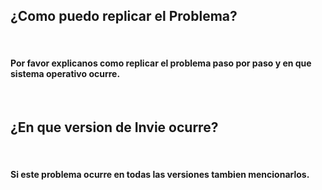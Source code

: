 <h2>¿Como puedo replicar el Problema?</h2> <br>
<h4>Por favor explicanos como replicar el problema paso por paso y en que sistema operativo ocurre.</h4>
<br>
<h2>¿En que version de Invie ocurre?</h2>
<br>
<h4>Si este problema ocurre en todas las versiones tambien mencionarlos.</h4>
